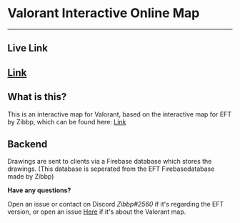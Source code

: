 # Valorant Interactive Online Map
----
## Live Link
[Link](https://phasfeldt.github.io/Valorant-Interactive-Online-Map/)
----
## What is this?
This is an interactive map for Valorant, based on the interactive map for EFT by Zibbp, which can be found here: [Link](https://github.com/Zibbp/Escape-From-Tarkov-Interactive-Online-Map)

## Backend
Drawings are sent to clients via a Firebase database which stores the drawings. (This database is seperated from the EFT Firebasedatabase made by Zibbp)

**Have any questions?**

Open an issue or contact on Discord *Zibbp#2560* if it's regarding the EFT version, or open an issue [Here](https://github.com/Phasfeldt/Valorant-Interactive-Online-Map/issues) if it's about the Valorant map.
